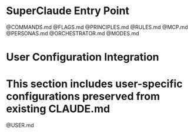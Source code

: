 # SuperClaude Entry Point

@COMMANDS.md
@FLAGS.md
@PRINCIPLES.md
@RULES.md
@MCP.md
@PERSONAS.md
@ORCHESTRATOR.md
@MODES.md

# User Configuration Integration
# This section includes user-specific configurations preserved from existing CLAUDE.md
@USER.md
